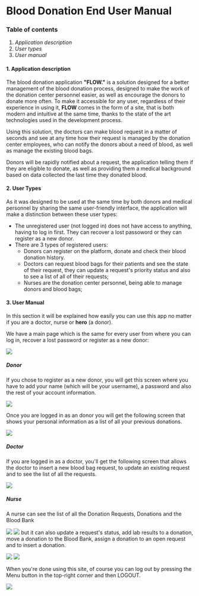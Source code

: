 ﻿
# Blood Donation End User Manual
### Table of contents
1. *Application description*
2. *User types*
3. *User manual*
#### **1. Application description**
The blood donation application **"FLOW."** is a solution designed for a better management of the blood donation process, designed to make the work of the donation center personnel easier, as well as encourage the donors to donate more often. To make it accessible for any user, regardless of their experience in using it, **FLOW** comes in the form of a site, that is both modern and intuitive at the same time, thanks to the state of the art technologies used in the development process.

Using this solution, the doctors can make blood request in a matter of seconds and see at any time how their request is managed by the donation center employees, who can notify the donors about a need of blood, as well as manage the existing blood bags.

Donors will be rapidly notified about a request, the application telling them if they are eligible to donate, as well as providing them a medical background based on data collected the last time they donated blood.
#### **2. User Types**
As it was designed to be used at the same time by both donors and medical personnel by sharing the same user-friendly interface, the application will make a distinction between these user types:
* The unregistered user (not logged in) does not have access to anything, having to log in first.  They can recover a lost passoword or they can register as a new donor.
* There are 3 types of registered users:
	*  Donors can register on the platform, donate and check their blood donation history.
	*  Doctors can request blood bags for their patients and see the state of their request, they can update a request's priority status and also to see a list of all of their requests; 
	*  Nurses are the donation center personnel, being able to manage donors and blood bags;
#### **3. User Manual**
In this section it will be explained how easily you can use this app no matter if you are a doctor,  nurse or **hero** (a donor).

We have a main page which is the same for every user from where you can log in, recover a lost password or register as a new donor:

![](https://image.ibb.co/mfLcJT/1.png)

##### Donor
If you chose to register as a new donor, you will get this screen where you have to add your name (which will be your username), a password and also the rest of your account information.

![](https://image.ibb.co/dSpUyT/2.png)

Once you are logged in as an donor you will get the following screen that shows your personal information as a list of all your previous donations.

![](https://image.ibb.co/kksPyT/3.png)

##### Doctor

If you are logged in as a doctor, you'll get the following screen that allows the doctor to insert a new blood bag request, to update an existing request and to see the list of all the requests.

![](https://image.ibb.co/itFBdT/4.png)

##### Nurse
A nurse can see the list of all the Donation Requests, Donations and the Blood Bank

![](https://image.ibb.co/h5pF58/5.png)
![](https://image.ibb.co/iV0Nk8/6.png)
but it can also update a request's status, add lab results to a donation, move a donation to the Blood Bank, assign a donation to an open request and to insert a donation.

![](https://image.ibb.co/h91dQ8/7b.png)
![](https://image.ibb.co/ijuhk8/8.png)

When you're done using this site, of course you can log out by pressing the Menu button in the top-right corner and then LOGOUT.

![](https://image.ibb.co/jY6TQ8/LOG.png)
